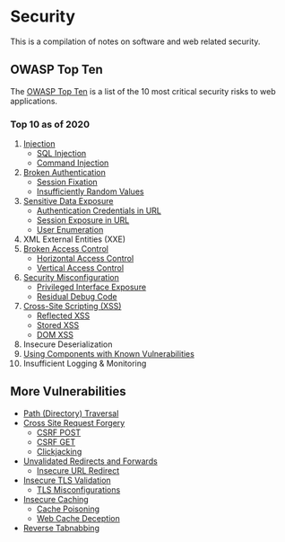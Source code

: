 # Security

This is a compilation of notes on software and web related security.

## OWASP Top Ten

The [OWASP Top Ten](https://owasp.org/www-project-top-ten/) is a list of the 10 most critical security risks to web applications.

### Top 10 as of 2020

1. [Injection](./injection)
    * [SQL Injection](./injection/sql_injection.md)
    * [Command Injection](./injection/command_injection)
2. [Broken Authentication](./broken_authentication)
    * [Session Fixation](./broken_authentication/session_fixation.md)
    * [Insufficiently Random Values](./broken_authentication/insufficiently_random_values.md)
3. [Sensitive Data Exposure](./sensitive_data_exposure)
    * [Authentication Credentials in URL](./sensitive_data_exposure/authentication_credentials_in_url.md)
    * [Session Exposure in URL](./sensitive_data_exposure/session_exposure_in_url.md)
    * [User Enumeration](./sensitive_data_exposure/user_enumeration.md)
4. XML External Entities (XXE)
5. [Broken Access Control](./broken_access_control)
    * [Horizontal Access Control](./broken_access_control/horizontal_access_control.md)
    * [Vertical Access Control](./broken_access_control/vertical_access_control.md)
6. [Security Misconfiguration](./security_misconfiguration)
    * [Privileged Interface Exposure](./security_misconfiguration/privileged_interface_exposure.md)
    * [Residual Debug Code](./security_misconfiguration/residual_debug_code.md)
7. [Cross-Site Scripting (XSS)](./cross_site_scripting)
    * [Reflected XSS](./cross_site_scripting/reflected_xss.md)
    * [Stored XSS](./cross_site_scripting/stored_xss.md)
    * [DOM XSS](./cross_site_scripting/dom_xss.md)
8. Insecure Deserialization
9. [Using Components with Known Vulnerabilities](./using_components_with_known_vulnerabilities.md)
10. Insufficient Logging & Monitoring

## More Vulnerabilities

* [Path (Directory) Traversal](./path_traversal)
* [Cross Site Request Forgery](./cross_site_request_forgery)
  * [CSRF POST](./cross_site_request_forgery/csrf_post.md)
  * [CSRF GET](./cross_site_request_forgery/csrf_get.md)
  * [Clickjacking](./cross_site_request_forgery/clickjacking.md)
* [Unvalidated Redirects and Forwards](./unvalidated_redirects_and_forwards)
  * [Insecure URL Redirect](./insecure_url_redirect.md)
* [Insecure TLS Validation](./insecure_tls_validation)
  * [TLS Misconfigurations](./insecure_tls_validation/tls_misconfigurations.md)
* [Insecure Caching](./insecure_caching)
  * [Cache Poisoning](./insecure_caching/cache_poisoning.md)
  * [Web Cache Deception](./insecure_caching/web_cache_deception.md)
* [Reverse Tabnabbing](./reverse_tabnabbing.md)
